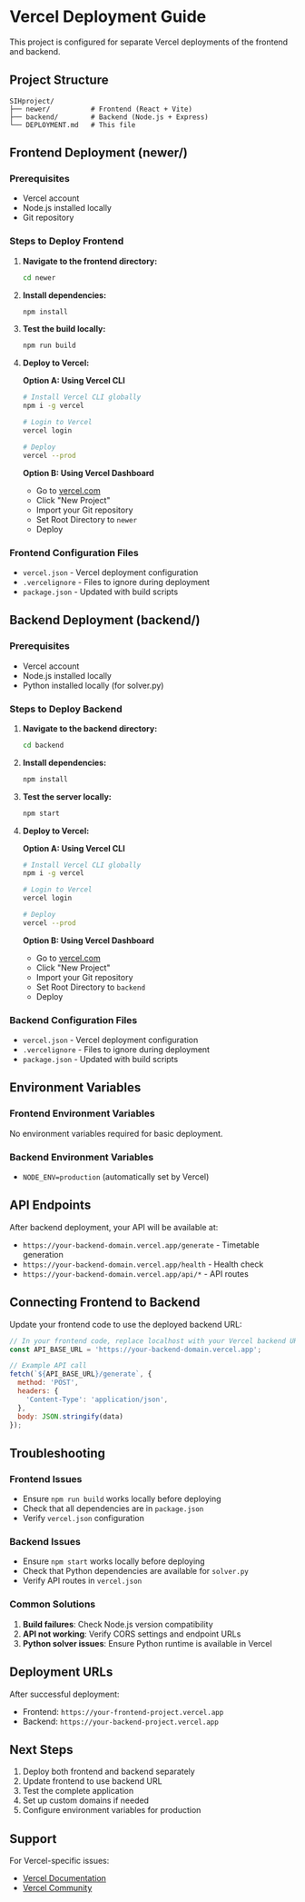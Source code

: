 # Vercel Deployment Guide

This project is configured for separate Vercel deployments of the frontend and backend.

## Project Structure

```
SIHproject/
├── newer/          # Frontend (React + Vite)
├── backend/        # Backend (Node.js + Express)
└── DEPLOYMENT.md   # This file
```

## Frontend Deployment (newer/)

### Prerequisites
- Vercel account
- Node.js installed locally
- Git repository

### Steps to Deploy Frontend

1. **Navigate to the frontend directory:**
   ```bash
   cd newer
   ```

2. **Install dependencies:**
   ```bash
   npm install
   ```

3. **Test the build locally:**
   ```bash
   npm run build
   ```

4. **Deploy to Vercel:**
   
   **Option A: Using Vercel CLI**
   ```bash
   # Install Vercel CLI globally
   npm i -g vercel
   
   # Login to Vercel
   vercel login
   
   # Deploy
   vercel --prod
   ```
   
   **Option B: Using Vercel Dashboard**
   - Go to [vercel.com](https://vercel.com)
   - Click "New Project"
   - Import your Git repository
   - Set Root Directory to `newer`
   - Deploy

### Frontend Configuration Files
- `vercel.json` - Vercel deployment configuration
- `.vercelignore` - Files to ignore during deployment
- `package.json` - Updated with build scripts

## Backend Deployment (backend/)

### Prerequisites
- Vercel account
- Node.js installed locally
- Python installed locally (for solver.py)

### Steps to Deploy Backend

1. **Navigate to the backend directory:**
   ```bash
   cd backend
   ```

2. **Install dependencies:**
   ```bash
   npm install
   ```

3. **Test the server locally:**
   ```bash
   npm start
   ```

4. **Deploy to Vercel:**
   
   **Option A: Using Vercel CLI**
   ```bash
   # Install Vercel CLI globally
   npm i -g vercel
   
   # Login to Vercel
   vercel login
   
   # Deploy
   vercel --prod
   ```
   
   **Option B: Using Vercel Dashboard**
   - Go to [vercel.com](https://vercel.com)
   - Click "New Project"
   - Import your Git repository
   - Set Root Directory to `backend`
   - Deploy

### Backend Configuration Files
- `vercel.json` - Vercel deployment configuration
- `.vercelignore` - Files to ignore during deployment
- `package.json` - Updated with build scripts

## Environment Variables

### Frontend Environment Variables
No environment variables required for basic deployment.

### Backend Environment Variables
- `NODE_ENV=production` (automatically set by Vercel)

## API Endpoints

After backend deployment, your API will be available at:
- `https://your-backend-domain.vercel.app/generate` - Timetable generation
- `https://your-backend-domain.vercel.app/health` - Health check
- `https://your-backend-domain.vercel.app/api/*` - API routes

## Connecting Frontend to Backend

Update your frontend code to use the deployed backend URL:

```javascript
// In your frontend code, replace localhost with your Vercel backend URL
const API_BASE_URL = 'https://your-backend-domain.vercel.app';

// Example API call
fetch(`${API_BASE_URL}/generate`, {
  method: 'POST',
  headers: {
    'Content-Type': 'application/json',
  },
  body: JSON.stringify(data)
});
```

## Troubleshooting

### Frontend Issues
- Ensure `npm run build` works locally before deploying
- Check that all dependencies are in `package.json`
- Verify `vercel.json` configuration

### Backend Issues
- Ensure `npm start` works locally before deploying
- Check that Python dependencies are available for `solver.py`
- Verify API routes in `vercel.json`

### Common Solutions
1. **Build failures**: Check Node.js version compatibility
2. **API not working**: Verify CORS settings and endpoint URLs
3. **Python solver issues**: Ensure Python runtime is available in Vercel

## Deployment URLs

After successful deployment:
- Frontend: `https://your-frontend-project.vercel.app`
- Backend: `https://your-backend-project.vercel.app`

## Next Steps

1. Deploy both frontend and backend separately
2. Update frontend to use backend URL
3. Test the complete application
4. Set up custom domains if needed
5. Configure environment variables for production

## Support

For Vercel-specific issues:
- [Vercel Documentation](https://vercel.com/docs)
- [Vercel Community](https://github.com/vercel/vercel/discussions)
